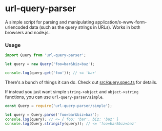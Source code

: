 # url-query-parser

A simple script for parsing and manipulating application/x-www-form-urlencoded data (such as the query strings in URLs). Works in both browsers and node.js.

### Usage

```js
import Query from 'url-query-parser';

let query = new Query('foo=bar&biz=baz');

console.log(query.get('foo')); // <= 'bar'
```

There's a bunch of things it can do. Check out [src/query.spec.ts](src/query.spec.ts) for details.

If instead you just want simple `string->object` and `object->string` functions, you can use `url-query-parser/simple`.

```js
const Query = require('url-query-parser/simple');

let query = Query.parse('foo=bar&biz=baz');
console.log(query); // <= { foo: 'bar', biz: 'baz' }
console.log(Query.stringify(query)); // <= 'foo=bar&biz=baz'
```
